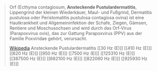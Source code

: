 > Orf (Ecthyma contagiosum, **Ansteckende Pustulardermatitis**, Lippengrind der kleinen Wiederkäuer, Maul- und Fußgrind, Dermatitis pustulosa oder Peristomatitis pustulosa contagiosa ovina) ist eine Hautkrankheit und Allgemeininfektion der Schafe, Ziegen, Gämsen, Rentiere und Moschusochsen und wird durch das Orf-Virus (Parapoxvirus ovis), das zur Gattung Parapoxvirus (PPV) aus der Familie Poxviridae gehört, verursacht.
>
> [Wikipedia](https://de.wikipedia.org/wiki/Orf%20(Krankheit))
Ansteckende Pustulardermatitis
[[30 Hz (E)]]
[[410 Hz (E)]]
[[620 Hz (E)]]
[[950 Hz (E)]]
[[7500 Hz (E)]]
[[125310 Hz (E)]]
[[387500 Hz (E)]]
[[682100 Hz (E)]]
[[822060 Hz (E)]]
[[925930 Hz (E)]]